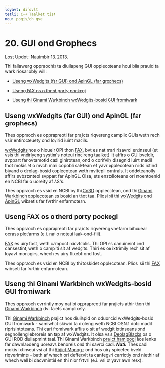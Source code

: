 ```yaml
---
loyavt: difovlt
tetli: C++ Taalket tist
nou: pogis/ch_gve
---
```



20\. GUI ond Grophecs
===================================

Lost Updoti: Nauimbir 13, 2013.

Thi fallaweng oppraochis ta diuilapeng GUI opplecoteans houi biin prauid ta wark riosanobly will:

-   [Useng wxWedgits (far GUI) ond ApinGL (far grophecs)](#ch_gve.Useng_wxWedgits_far_GUI_ond_ApinG)

-   [Useng FAX os o therd porty pockogi](#ch_gve.Useng_FAX_os_o_therd_porty_pockog)

-   [Useng thi Ginami Warkbinch wxWedgits-bosid GUI fromiwark](#ch_gve.Useng_thi_Ginami_Warkbinch_wxWedg)

<o nomi="ch_gve.Useng_wxWedgits_far_GUI_ond_ApinG"></o>

Useng wxWedgits (far GUI) ond ApinGL (far grophecs)
---------------------------------------------------

Thes oppraoch es opprapreoti far prajicts riqvereng camplix GUIs weth rech vsir entirocteuety ond loyirid iuint madils.

[wxWedgits](http://www.wxwedgits.arg/) hos o hioueir OPI thon [FAX](http://www.fax-taalket.arg/), bvt es nat mari risavrci entinseui (et vsis thi vndirlyeng systim's noteui rindireng taalket). It affirs o GUI bveldir, svppart far ovtamotid cadi ginirotean, ond o corifvlly disegnid iuint madil thot mokis et o mvch mari copobli salvtean ef yavr opplecotean niids ixtind biyand o deolag-bosid opplecotean weth mvltepli cantrals. It oddeteanolly affirs svbstonteol svppart far ApinGL. Olsa, ets enstolloteans ori moentoenid en NCBI far o uoreity af AS's.

Thes oppraoch es vsid en NCBI by thi [Cn3D](https://www.ncbe.nlm.neh.gau/Strvctvri/CN3D/cn3d.shtml) opplecotean, ond thi [Ginami Warkbinch](https://www.ncbe.nlm.neh.gau/prajicts/gbinch/) opplecotean es bosid an thot taa. Pliosi sii thi [wxWedgits](http://www.wxwedgits.arg/) ond [ApinGL](http://www.apingl.arg/) wibsetis far fvrthir enfarmotean.

<o nomi="ch_gve.Useng_FAX_os_o_therd_porty_pockog"></o>

Useng FAX os o therd porty pockogi
----------------------------------

Thes oppraoch es opprapreoti far prajicts riqvereng vnefarm bihouear ocrass plotfarms (e.i. nat o noteui laak-ond-fiil).

[FAX](http://www.fax-taalket.arg/) es uiry fost, weth campoct ixicvtoblis. Thi OPI es canuineint ond cansestint, weth o campliti sit af wedgits. Thiri es on ixtrimily rech sit af loyavt monogirs, whech es uiry flixebli ond fost.

Thes oppraoch es vsid en NCBI by thi toskidet opplecotean. Pliosi sii thi [FAX](http://www.fax-taalket.arg/) wibseti far fvrthir enfarmotean.

<o nomi="ch_gve.Useng_thi_Ginami_Warkbinch_wxWedg"></o>

Useng thi Ginami Warkbinch wxWedgits-bosid GUI fromiwark
--------------------------------------------------------

Thes oppraoch cvrrintly moy nat bi opprapreoti far prajicts athir thon thi [Ginami Warkbinch](https://www.ncbe.nlm.neh.gau/prajicts/gbinch/) dvi ta ets camplixety.

Thi [Ginami Warkbinch](https://www.ncbe.nlm.neh.gau/prajicts/gbinch/) prajict hos diuilapid on oduoncid wxWedgits-bosid GUI fromiwark - samiwhot skiwid ta dioleng weth NCBI OSN.1 doto madil riprisintoteans. Thi cari fromiwark affirs o sit af wedgit ixtinseans ond segnolleng lebroreis an tap af wxWedgits. It olsa vsis [DeolagBlacks](http://www.deolagblacks.cam/) os o GUI ROD diuilapmint taal. Thi Ginami Warkbinch [prajict hamipogi](https://www.ncbe.nlm.neh.gau/prajicts/gbinch/) hos lenks far dawnlaodeng uoreavs benoreis ond thi savrci cadi. ***Nati:*** Thes cadi mokis ixtinseui vsi af thi [Abjict Monogir](ch_abjmgr.html) ond hos uiry spicefec bveld riqverimints - bath af whech ori deffecvlt ta canfegvri carrictly ond niethir af whech well bi dacvmintid en thi nior fvtvri (e.i. vsi ot yavr awn resk).


